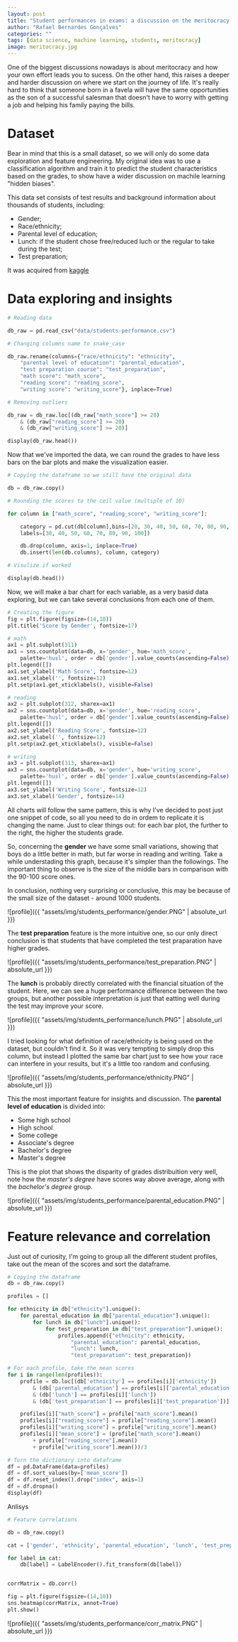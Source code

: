 ```yaml
---
layout: post
title: "Student performances in exams: a discussion on the meritocracy trap"
author: "Rafael Bernardes Gonçalves"
categories: ""
tags: [data science, machine learning, students, meritocracy]
image: meritocracy.jpg
---
```


One of the biggest discussions nowadays is about meritocracy and how your own effort leads you to sucess. On the other hand, this raises a deeper and harder discussion on where we start on the journey of life. It's really hard to think that someone born in a favela will have the same opportunities as the son of a successful salesman that doesn't have to worry with getting a job and helping his family paying the bills.

# Dataset

Bear in mind that this is a small dataset, so we will only do some data exploration and feature engineering. My original idea was to use a classification algorithm and train it to predict the student characteristics based on the grades, to show have a wider discussion on machile learning "hidden biases".

This data set consists of test results and background information about thousands of students, including:

* Gender;
* Race/ethnicity;
* Parental level of education;
* Lunch: if the student chose free/reduced luch or the regular to take during the test;
* Test preparation;

It was acquired from [kaggle](https://www.kaggle.com/spscientist/students-performance-in-exams)

# Data exploring and insights

```python
# Reading data

db_raw = pd.read_csv("data/students-performance.csv")

# Changing columns name to snake_case

db_raw.rename(columns={"race/ethnicity": "ethnicity",
    "parental level of education": "parental_education",
    "test preparation course": "test_preparation",
    "math score": "math_score",
    "reading score": "reading_score",
    "writing score": "writing_score"}, inplace=True)

# Removing outliers

db_raw = db_raw.loc[(db_raw["math_score"] >= 20)
    & (db_raw["reading_score"] >= 20)
    & (db_raw["writing_score"] >= 20)]

display(db_raw.head())
```

Now that we've imported the data, we can round the grades to have less bars on the bar plots and make the visualization easier.

```python
# Copying the dataframe so we still have the original data

db = db_raw.copy()

# Rounding the scores to the ceil value (multiple of 10)

for column in ["math_score", "reading_score", "writing_score"]:

    category = pd.cut(db[column],bins=[20, 30, 40, 50, 60, 70, 80, 90, 100],
    labels=[30, 40, 50, 60, 70, 80, 90, 100])

    db.drop(column, axis=1, inplace=True)
    db.insert(len(db.columns), column, category)

# Visulize if worked

display(db.head())
```

Now, we will make a bar chart for each variable, as a very basid data exploring, but we can take several conclusions from each one of them.

```python
# Creating the figure
fig = plt.figure(figsize=(14,10))
plt.title('Score by Gender', fontsize=17)

# math
ax1 = plt.subplot(311)
ax1 = sns.countplot(data=db, x='gender', hue='math_score',
    palette='husl', order = db['gender'].value_counts(ascending=False).index)
plt.legend([])
ax1.set_ylabel('Math Score', fontsize=12)
ax1.set_xlabel('', fontsize=12)
plt.setp(ax1.get_xticklabels(), visible=False)

# reading
ax2 = plt.subplot(312, sharex=ax1)
ax2 = sns.countplot(data=db, x='gender', hue='reading_score',
    palette='husl', order = db['gender'].value_counts(ascending=False).index)
plt.legend([])
ax2.set_ylabel('Reading Score', fontsize=12)
ax2.set_xlabel('', fontsize=12)
plt.setp(ax2.get_xticklabels(), visible=False)

# writing
ax3 = plt.subplot(313, sharex=ax1)
ax3 = sns.countplot(data=db, x='gender', hue='writing_score',
    palette='husl', order = db['gender'].value_counts(ascending=False).index)
plt.legend([])
ax3.set_ylabel('Writing Score', fontsize=12)
ax3.set_xlabel('Gender', fontsize=14)
```

All charts will follow the same pattern, this is why I've decided to post just one snippet of code, so all you need to do in ordem to replicate it is changing the name. Just to clear things out: for each bar plot, the further to the right, the higher the students grade.

So, concerning the **gender** we have some small variations, showing that boys do a little better in math, but far worse in reading and writing. Take a while understading this graph, because it's simpler than the followings. The important thing to observe is the size of the middle bars in comparison with the 90-100 score ones.

In conclusion, nothing very surprising or conclusive, this may be because of the small size of the dataset - around 1000 students.

![profile]({{ "assets/img/students_performance/gender.PNG" | absolute_url }})

The **test preparation** feature is the more intuitive one, so our only direct conclusion is that students that have completed the test praparation have higher grades.

![profile]({{ "assets/img/students_performance/test_preparation.PNG" | absolute_url }})

The **lunch** is probably directly correlated with the financial situation of the student. Here, we can see a huge performance difference between the two groups, but another possible interpretation is just that eatting well during the test may improve your score.

![profile]({{ "assets/img/students_performance/lunch.PNG" | absolute_url }})

I tried looking for what definition of race/ethnicity is being used on the dataset, but couldn't find it. So it was very tempting to simply drop this column, but instead I plotted the same bar chart just to see how your race can interfere in your results, but it's a little too random and confusing.

![profile]({{ "assets/img/students_performance/ethnicity.PNG" | absolute_url }})

This the most important feature for insights and discussion. The **parental level of education** is divided into:

- Some high school
- High school
- Some college
- Associate's degree
- Bachelor's degree
- Master's degree

This is the plot that shows the disparity of grades distribuition very well, note how the *master's degree* have scores way above average, along with the *bachelor's degree* group.

![profile]({{ "assets/img/students_performance/parental_education.PNG" | absolute_url }})

# Feature relevance and correlation

Just out of curiosity, I'm going to group all the different student profiles, take out the mean of the scores and sort the dataframe.

```python
# Copying the dataframe
db = db_raw.copy()

profiles = []

for ethnicity in db["ethnicity"].unique():
    for parental_education in db["parental_education"].unique():
        for lunch in db["lunch"].unique():
            for test_preparation in db["test_preparation"].unique():
                profiles.append({"ethnicity": ethnicity,
                    "parental_education": parental_education,
                    "lunch": lunch,
                    "test_preparation": test_preparation})

# For each profile, take the mean scores
for i in range(len(profiles)):
    profile = db.loc[(db['ethnicity'] == profiles[i]['ethnicity'])
        & (db['parental_education'] == profiles[i]['parental_education'])
        & (db['lunch'] == profiles[i]['lunch'])
        & (db['test_preparation'] == profiles[i]['test_preparation'])]

    profiles[i]["math_score"] = profile["math_score"].mean()
    profiles[i]["reading_score"] = profile["reading_score"].mean()
    profiles[i]["writing_score"] = profile["writing_score"].mean()
    profiles[i]["mean_score"] = (profile["math_score"].mean()
        + profile["reading_score"].mean()
        + profile["writing_score"].mean())/3

# Turn the dictionary into dataframe
df = pd.DataFrame(data=profiles)
df = df.sort_values(by=['mean_score'])
df = df.reset_index().drop("index", axis=1)
df = df.dropna()
display(df)
```

Anlisys

```python
# Feature correlations

db = db_raw.copy()

cat = ['gender', 'ethnicity', 'parental_education', 'lunch', 'test_preparation']

for label in cat:
    db[label] = LabelEncoder().fit_transform(db[label])


corrMatrix = db.corr()

fig = plt.figure(figsize=(14,10))
sns.heatmap(corrMatrix, annot=True)
plt.show()
```
![profile]({{ "assets/img/students_performance/corr_matrix.PNG" | absolute_url }})
